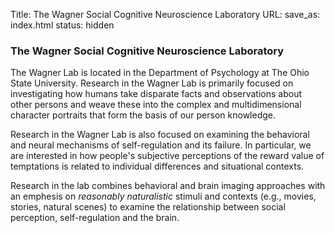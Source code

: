 Title: The Wagner Social Cognitive Neuroscience Laboratory
URL:
save_as: index.html
status: hidden

### The Wagner Social Cognitive Neuroscience Laboratory

The Wagner Lab is located in the Department of Psychology at The Ohio State University. Research in the Wagner Lab is primarily focused on investigating how humans take disparate facts and observations about other persons and weave these into the complex and multidimensional character portraits that form the basis of our person knowledge. 

Research in the Wagner Lab is also focused on examining the behavioral and neural mechanisms of self-regulation and its failure. In particular, we are interested in how people's subjective perceptions of the reward value of temptations is related to individual differences and situational contexts. 

Research in the lab combines behavioral and brain imaging approaches with an emphesis on _reasonably naturalistic_ stimuli and contexts (e.g., movies, stories, natural scenes) to examine the relationship between social perception, self-regulation and the brain. 